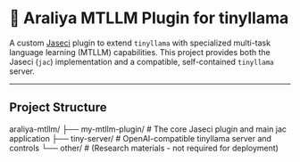 # 💮 Araliya MTLLM Plugin for tinyllama

A custom [Jaseci](https://jaseci.org/) plugin to extend `tinyllama` with specialized multi-task language learning (MTLLM) capabilities. This project provides both the Jaseci (`jac`) implementation and a compatible, self-contained `tinyllama` server.

---

## Project Structure

araliya-mtllm/
├── my-mtllm-plugin/      # The core Jaseci plugin and main jac application
├── tiny-server/          # OpenAI-compatible tinyllama server and controls
└── other/                # (Research materials - not required for deployment)